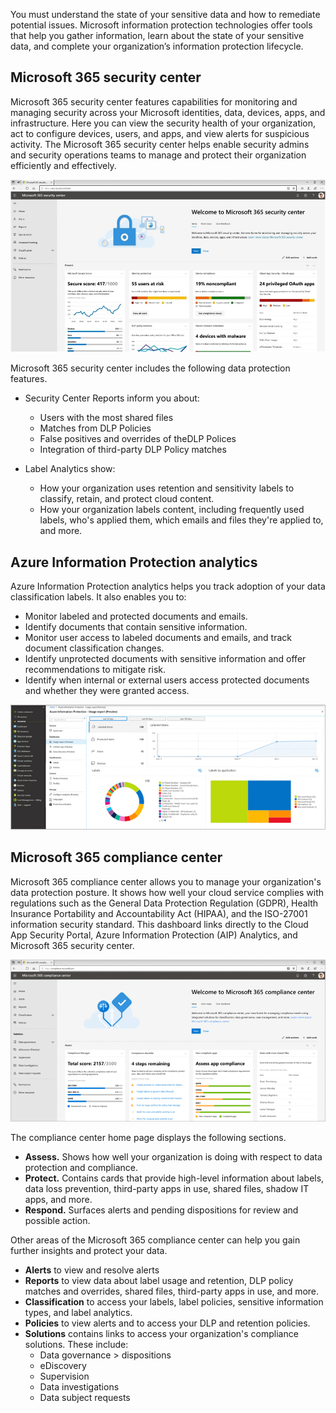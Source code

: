 You must understand the state of your sensitive data and how to remediate potential issues. Microsoft information protection technologies offer tools that help you gather information, learn about the state of your sensitive data, and complete your organization’s information protection lifecycle.

## Microsoft 365 security center

Microsoft 365 security center features capabilities for monitoring and managing security across your Microsoft identities, data, devices, apps, and infrastructure. Here you can view the security health of your organization, act to configure devices, users, and apps, and view alerts for suspicious activity. The Microsoft 365 security center helps enable security admins and security operations teams to manage and protect their organization efficiently and effectively.

![Screenshot of Microsoft 365 security center dashboard](../media/security-center-dashboard.png)

Microsoft 365 security center includes the following data protection features.

- Security Center Reports inform you about:
    - Users with the most shared files
    - Matches from DLP Policies
    - False positives and overrides of theDLP Polices 
    - Integration of third-party DLP Policy matches 

- Label Analytics show:
    - How your organization uses retention and sensitivity labels to classify, retain, and protect cloud content. 
    - How your organization labels content, including frequently used labels, who's applied them, which emails and files they're applied to, and more.

## Azure Information Protection analytics

Azure Information Protection analytics helps you track adoption of your data classification labels. It also enables you to:

 - Monitor labeled and protected documents and emails.
 - Identify documents that contain sensitive information.
 - Monitor user access to labeled documents and emails, and track document classification changes.
 - Identify unprotected documents with sensitive information and offer recommendations to mitigate risk.
 - Identify when internal or external users access protected documents and whether they were granted access.

![Screenshot of Azure information protection usage report](../media/aip-usage-report.png)

## Microsoft 365 compliance center

Microsoft 365 compliance center allows you to manage your organization's data protection posture. It shows how well your cloud service complies with regulations such as the General Data Protection Regulation (GDPR), Health Insurance Portability and Accountability Act (HIPAA), and the ISO-27001 information security standard. This dashboard links directly to the Cloud App Security Portal, Azure Information Protection (AIP) Analytics, and Microsoft 365 security center.

![Screenshot of Microsoft 365 compliance center dashboard](../media/compliance-center-dashboard.png)

The compliance center home page displays the following sections.

 - **Assess.** Shows how well your organization is doing with respect to data protection and compliance. 
 - **Protect.** Contains cards that provide high-level information about labels, data loss prevention, third-party apps in use, shared files, shadow IT apps, and more.
 - **Respond.** Surfaces alerts and pending dispositions for review and possible action.

 Other areas of the Microsoft 365 compliance center can help you gain further insights and protect your data.

 - **Alerts** to view and resolve alerts
 - **Reports** to view data about label usage and retention, DLP policy matches and overrides, shared files, third-party apps in use, and more.
 - **Classification** to access your labels, label policies, sensitive information types, and label analytics.
 - **Policies** to view alerts and to access your DLP and retention policies.
 - **Solutions** contains links to access your organization's compliance solutions. These include:
    - Data governance > dispositions
    - eDiscovery
    - Supervision
    - Data investigations
    - Data subject requests
